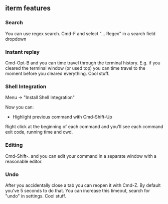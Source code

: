 ## iterm features

### Search
You can use regex search. Cmd-F and select "... Regex" in a search field dropdown

### Instant replay
Cmd-Opt-B and you can time travel through the terminal history. 
E.g. if you cleared the terminal window (or used top) you can time travel to the moment
before you cleared everything. Cool stuff.

### Shell Integration
Menu -> "Install Shell Integration"

Now you can:
* Highlight previous command with Cmd-Shift-Up

Right click at the beginning of each command and you'll see each command exit code,
running time and cwd.

### Editing
Cmd-Shift-. and you can edit your command in a separate window with a reasonable
editor.

### Undo
After you accidentally close a tab you can reopen it with Cmd-Z.
By default you've 5 seconds to do that. 
You can increase this timeout, search for "undo" in settings.
Cool stuff. 
